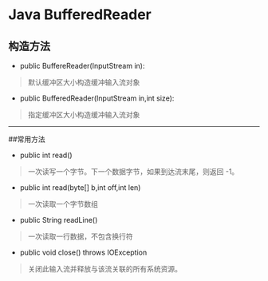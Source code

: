 # Java BufferedReader

## 构造方法

* public BuffereReader(InputStream in):
> 默认缓冲区大小构造缓冲输入流对象

* public BufferedReader(InputStream in,int size):
> 指定缓冲区大小构造缓冲输入流对象
***

##常用方法

* public int read()
> 一次读写一个字节。下一个数据字节，如果到达流末尾，则返回 -1。

* public int read(byte[] b,int off,int len)
> 一次读取一个字节数组

* public String readLine()
> 一次读取一行数据，不包含换行符

* public void close() throws IOException
> 关闭此输入流并释放与该流关联的所有系统资源。
